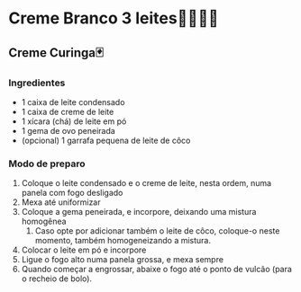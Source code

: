 # Creme Branco 3 leites🍨🥛🥛🥛

## Creme Curinga🃏

### Ingredientes

- 1 caixa de leite condensado
- 1 caixa de creme de leite
- 1 xícara (chá) de leite em pó
- 1 gema de ovo peneirada
- (opcional) 1 garrafa pequena de leite de côco

### Modo de preparo

1. Coloque o leite condensado e o creme de leite, nesta ordem, numa panela com fogo desligado
1. Mexa até uniformizar
1. Coloque a gema peneirada, e incorpore, deixando uma mistura homogênea
   1. Caso opte por adicionar também o leite de côco, coloque-o neste momento, também homogeneizando a mistura.
1. Colocar o leite em pó e incorpore
1. Ligue o fogo alto numa panela grossa, e mexa sempre
1. Quando começar a engrossar, abaixe o fogo até o ponto de vulcão (para o recheio de bolo).
